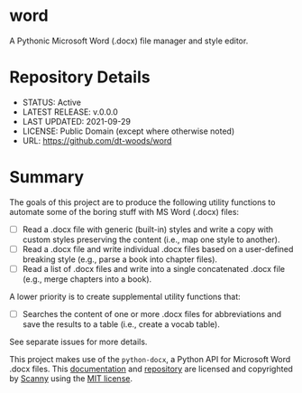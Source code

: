 # word
A Pythonic Microsoft Word (.docx) file manager and style editor.

# Repository Details

* STATUS: Active
* LATEST RELEASE: v.0.0.0
* LAST UPDATED: 2021-09-29
* LICENSE: Public Domain (except where otherwise noted)
* URL: https://github.com/dt-woods/word

# Summary
The goals of this project are to produce the following utility functions to automate some of the boring stuff with MS Word (.docx) files:

- [ ] Read a .docx file with generic (built-in) styles and write a copy with custom styles preserving the content (i.e., map one style to another).
- [ ] Read a .docx file and write individual .docx files based on a user-defined breaking style (e.g., parse a book into chapter files).
- [ ] Read a list of .docx files and write into a single concatenated .docx file (e.g., merge chapters into a book).

A lower priority is to create supplemental utility functions that:

- [ ] Searches the content of one or more .docx files for abbreviations and save the results to a table (i.e., create a vocab table).

See separate issues for more details.

This project makes use of the `python-docx`, a Python API for Microsoft Word .docx files.
This [documentation][pydocx-doc] and [repository][pydocx-rep] are licensed and copyrighted by [Scanny][scanny] using the [MIT license][pydocx-lic].

[pydocx-doc]: https://python-docx.readthedocs.io/en/latest/#
[pydocx-lic]: https://github.com/python-openxml/python-docx/blob/master/LICENSE
[pydocx-rep]: https://github.com/python-openxml/python-docx
[scanny]: https://github.com/scanny
